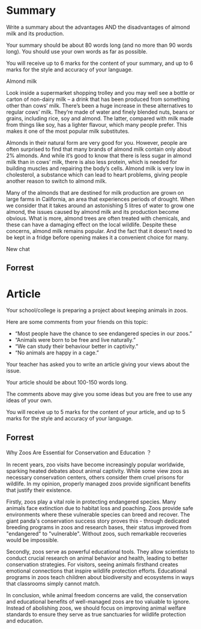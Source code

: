 # Summary
Write a summary about the advantages AND the disadvantages of almond milk and its production.

Your summary should be about 80 words long (and no more than 90 words long). You should use your own words as far as possible.

You will receive up to 6 marks for the content of your summary, and up to 6 marks for the style and accuracy of your language.

Almond milk

Look inside a supermarket shopping trolley and you may well see a bottle or carton of non-dairy milk – a drink that has been produced from something other than cows’ milk. There’s been a huge increase in these alternatives to regular cows’ milk. They’re made of water and finely blended nuts, beans or grains, including rice, soy and almond. The latter, compared with milk made from things like soy, has a lighter flavour, which many people prefer. This makes it one of the most popular milk substitutes.

Almonds in their natural form are very good for you. However, people are often surprised to find that many brands of almond milk contain only about 2% almonds. And while it’s good to know that there is less sugar in almond milk than in cows’ milk, there is also less protein, which is needed for building muscles and repairing the body’s cells. Almond milk is very low in cholesterol, a substance which can lead to heart problems, giving people another reason to switch to almond milk.

Many of the almonds that are destined for milk production are grown on large farms in California, an area that experiences periods of drought. When we consider that it takes around an astonishing 5 litres of water to grow one almond, the issues caused by almond milk and its production become obvious. What is more, almond trees are often treated with chemicals, and these can have a damaging effect on the local wildlife. Despite these concerns, almond milk remains popular. And the fact that it doesn’t need to be kept in a fridge before opening makes it a convenient choice for many.

New chat

## Forrest


# Article

Your school/college is preparing a project about keeping animals in zoos.

Here are some comments from your friends on this topic:
- “Most people have the chance to see endangered species in our zoos.”
- “Animals were born to be free and live naturally.”
- “We can study their behaviour better in captivity.”
- “No animals are happy in a cage.”

Your teacher has asked you to write an article giving your views about the issue.

Your article should be about 100-150 words long.

The comments above may give you some ideas but you are free to use any ideas of your own.

You will receive up to 5 marks for the content of your article, and up to 5 marks for the style and accuracy of your language.

## Forrest

Why Zoos Are Essential for Conservation and Education ？

In recent years, zoo visits have become increasingly popular worldwide, sparking heated debates about animal captivity. While some view zoos as necessary conservation centers, others consider them cruel prisons for wildlife. In my opinion, properly managed zoos provide significant benefits that justify their existence.

Firstly, zoos play a vital role in protecting endangered species. Many animals face extinction due to habitat loss and poaching. Zoos provide safe environments where these vulnerable species can breed and recover. The giant panda's conservation success story proves this - through dedicated breeding programs in zoos and research bases, their status improved from "endangered" to "vulnerable". Without zoos, such remarkable recoveries would be impossible.

Secondly, zoos serve as powerful educational tools. They allow scientists to conduct crucial research on animal behavior and health, leading to better conservation strategies. For visitors, seeing animals firsthand creates emotional connections that inspire wildlife protection efforts. Educational programs in zoos teach children about biodiversity and ecosystems in ways that classrooms simply cannot match.

In conclusion, while animal freedom concerns are valid, the conservation and educational benefits of well-managed zoos are too valuable to ignore. Instead of abolishing zoos, we should focus on improving animal welfare standards to ensure they serve as true sanctuaries for wildlife protection and education.
